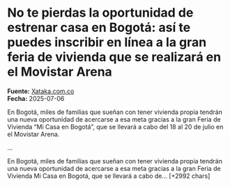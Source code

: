 # No te pierdas la oportunidad de estrenar casa en Bogotá: así te puedes inscribir en línea a la gran feria de vivienda que se realizará en el Movistar Arena

**Fuente:** [Xataka.com.co](https://www.xataka.com.co/eventos/no-te-pierdas-oportunidad-estrenar-casa-bogota-asi-te-puedes-inscribir-linea-a-gran-feria-vivienda-que-se-realizara-movistar-arena)  
**Fecha:** 2025-07-06

En Bogotá, miles de familias que sueñan con tener vivienda propia tendrán una nueva oportunidad de acercarse a esa meta gracias a la gran Feria de Vivienda “Mi Casa en Bogotá”, que se llevará a cabo del 18 al 20 de julio en el Movistar Arena.
<!-- BREAK 1 -->…

En Bogotá, miles de familias que sueñan con tener vivienda propia tendrán una nueva oportunidad de acercarse a esa meta gracias a la gran Feria de Vivienda Mi Casa en Bogotá, que se llevará a cabo de… [+2992 chars]
